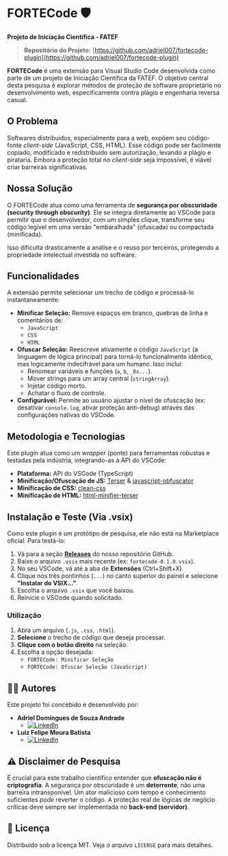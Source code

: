 # FORTECode 🛡️

**Projeto de Iniciação Científica - FATEF**

> **Repositório do Projeto:** [https://github.com/adriel007/fortecode-plugin](https://github.com/adriel007/fortecode-plugin)

**FORTECode** é uma extensão para Visual Studio Code desenvolvida como parte de um projeto de Iniciação Científica da FATEF. O objetivo central desta pesquisa é explorar métodos de proteção de software proprietário no desenvolvimento web, especificamente contra plágio e engenharia reversa casual.

## O Problema

Softwares distribuídos, especialmente para a web, expõem seu código-fonte *client-side* (JavaScript, CSS, HTML). Esse código pode ser facilmente copiado, modificado e redistribuído sem autorização, levando a plágio e pirataria. Embora a proteção total no *client-side* seja impossível, é viável criar barreiras significativas.

## Nossa Solução

O FORTECode atua como uma ferramenta de **segurança por obscuridade (security through obscurity)**. Ele se integra diretamente ao VSCode para permitir que o desenvolvedor, com um simples clique, transforme seu código legível em uma versão "embaralhada" (ofuscada) ou compactada (minificada).

Isso dificulta drasticamente a análise e o reuso por terceiros, protegendo a propriedade intelectual investida no software.

## Funcionalidades

A extensão permite selecionar um trecho de código e processá-lo instantaneamente:

* **Minificar Seleção:** Remove espaços em branco, quebras de linha e comentários de:
    * `JavaScript`
    * `CSS`
    * `HTML`
* **Ofuscar Seleção:** Reescreve ativamente o código `JavaScript` (a linguagem de lógica principal) para torná-lo funcionalmente idêntico, mas logicamente indecifrável para um humano. Isso inclui:
    * Renomear variáveis e funções (`a`, `b`, `_0x...`).
    * Mover strings para um array central (`stringArray`).
    * Injetar código morto.
    * Achatar o fluxo de controle.
* **Configurável:** Permite ao usuário ajustar o nível de ofuscação (ex: desativar `console.log`, ativar proteção anti-debug) através das configurações nativas do VSCode.

## Metodologia e Tecnologias

Este plugin atua como um *wrapper* (ponte) para ferramentas robustas e testadas pela indústria, integrando-as à API do VSCode:

* **Plataforma:** API do VSCode (TypeScript)
* **Minificação/Ofuscação de JS:** [Terser](https://github.com/terser/terser) & [javascript-obfuscator](https://github.com/javascript-obfuscator/javascript-obfuscator)
* **Minificação de CSS:** [clean-css](https://github.com/clean-css/clean-css)
* **Minificação de HTML:** [html-minifier-terser](https://github.com/terser/html-minifier-terser)

## Instalação e Teste (Via .vsix)

Como este plugin é um protótipo de pesquisa, ele não está na Marketplace oficial. Para testá-lo:

1.  Vá para a seção [**Releases**](https://github.com/adriel007/fortecode-plugin/releases) do nosso repositório GitHub.
2.  Baixe o arquivo `.vsix` mais recente (ex: `fortecode-0.1.0.vsix`).
3.  No seu VSCode, vá até a aba de **Extensões** (Ctrl+Shift+X).
4.  Clique nos três pontinhos (`...`) no canto superior do painel e selecione **"Instalar do VSIX..."**.
5.  Escolha o arquivo `.vsix` que você baixou.
6.  Reinicie o VSCode quando solicitado.

### Utilização

1.  Abra um arquivo (`.js`, `.css`, `.html`).
2.  **Selecione** o trecho de código que deseja processar.
3.  **Clique com o botão direito** na seleção.
4.  Escolha a opção desejada:
    * `FORTECode: Minificar Seleção`
    * `FORTECode: Ofuscar Seleção (JavaScript)`

## 👨‍💻 Autores

Este projeto foi concebido e desenvolvido por:

* **Adriel Domingues de Souza Andrade**
    * [![LinkedIn](https://img.shields.io/badge/LinkedIn-0A66C2?style=for-the-badge&logo=linkedin&logoColor=white)](https://www.linkedin.com/in/adriel-domingues-de-souza-andrade/)
* **Luiz Felipe Moura Batista**
    * [![LinkedIn](https://img.shields.io/badge/LinkedIn-0A66C2?style=for-the-badge&logo=linkedin&logoColor=white)](https://www.linkedin.com/in/luiz-felipe-m-a9b843227/)

## ⚠️ Disclaimer de Pesquisa

É crucial para este trabalho científico entender que **ofuscação não é criptografia**. A segurança por obscuridade é um **deterrente**, não uma barreira intransponível. Um ator malicioso com tempo e conhecimento suficientes *pode* reverter o código. A proteção real de lógicas de negócio críticas deve sempre ser implementada no **back-end (servidor)**.

## 📄 Licença

Distribuído sob a licença MIT. Veja o arquivo `LICENSE` para mais detalhes.